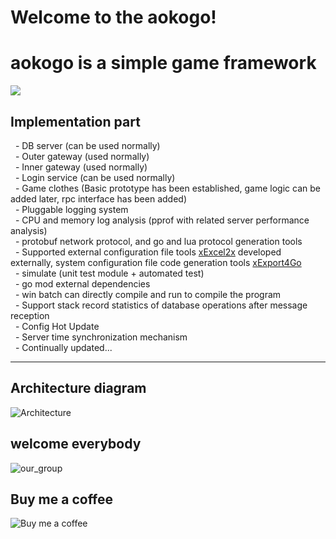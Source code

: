 # Welcome to the aokogo!  
# aokogo is a simple game framework  

![](https://i.imgur.com/OUFzKJB.jpg)

## Implementation part  
  - DB server (can be used normally)  
  - Outer gateway (used normally)  
  - Inner gateway (used normally)  
  - Login service (can be used normally)  
  - Game clothes (Basic prototype has been established, game logic can be added later, rpc interface has been added)  
  - Pluggable logging system  
  - CPU and memory log analysis (pprof with related server performance analysis)  
  - protobuf network protocol, and go and lua protocol generation tools  
  - Supported external configuration file tools [xExcel2x](https://github.com/Peakchen/xExcel2x) developed externally, system configuration       file code generation tools [xExport4Go](https://github.com/Peakchen/xExport4Go)  
  - simulate (unit test module + automated test)  
  - go mod external dependencies  
  - win batch can directly compile and run to compile the program  
  - Support stack record statistics of database operations after message reception  
  - Config Hot Update   
  - Server time synchronization mechanism  
  - Continually updated...
***

 
## Architecture diagram   
 
![Architecture](https://github.com/Peakchen/aoko/blob/master/src/note/pic/server_struct.png)

## welcome everybody     
![our_group](https://github.com/Peakchen/aoko/blob/master/src/note/pic/qq_group.png)

## Buy me a coffee  
![Buy me a coffee](https://github.com/Peakchen/aokogo/tree/master/src/note/pic/BuyMeACoffee.jpeg)

